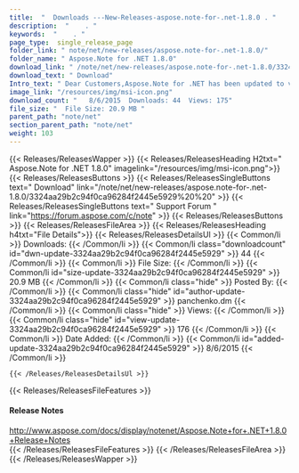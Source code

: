 ```yaml
---
title:  "  Downloads ---New-Releases-aspose.note-for-.net-1.8.0 . " 
description:  "    . " 
keywords:  "    . " 
page_type:  single_release_page
folder_link: " note/net/new-releases/aspose.note-for-.net-1.8.0/"
folder_name: " Aspose.Note for .NET 1.8.0"
download_link: " /note/net/new-releases/aspose.note-for-.net-1.8.0/3324aa29b2c94f0ca96284f2445e5929"
download_text: " Download"
Intro_text: " Dear Customers,Aspose.Note for .NET has been updated to version 1.8.0.Aspose.Not..."
image_link: "/resources/img/msi-icon.png"
download_count: "   8/6/2015  Downloads: 44  Views: 175"
file_size: "  File Size: 20.9 MB "
parent_path: "note/net"
section_parent_path: "note/net"
weight: 103
---
```


{{< Releases/ReleasesWapper >}}
  {{< Releases/ReleasesHeading H2txt=" Aspose.Note for .NET 1.8.0" imagelink="/resources/img/msi-icon.png">}}
  {{< Releases/ReleasesButtons >}}
    {{< Releases/ReleasesSingleButtons text=" Download" link="/note/net/new-releases/aspose.note-for-.net-1.8.0/3324aa29b2c94f0ca96284f2445e5929%20%20" >}}
    {{< Releases/ReleasesSingleButtons text=" Support Forum " link="https://forum.aspose.com/c/note" >}}
  {{< Releases/ReleasesButtons >}}
  {{< Releases/ReleasesFileArea >}}
    {{< Releases/ReleasesHeading h4txt="File Details">}}
    {{< Releases/ReleasesDetailsUl >}}
            {{< Common/li  >}} Downloads: {{< /Common/li >}} 
      {{< Common/li class="downloadcount" id="dwn-update-3324aa29b2c94f0ca96284f2445e5929" >}} 44 {{< /Common/li >}} 
      {{< Common/li  >}} File Size: {{< /Common/li >}} 
      {{< Common/li id="size-update-3324aa29b2c94f0ca96284f2445e5929" >}} 20.9 MB {{< /Common/li >}} 
      {{< Common/li  class="hide" >}} Posted By: {{< /Common/li >}} 
      {{< Common/li class="hide" id="author-update-3324aa29b2c94f0ca96284f2445e5929" >}} panchenko.dm {{< /Common/li >}} 
      {{< Common/li class="hide"  >}} Views: {{< /Common/li >}} 
      {{< Common/li class="hide" id="view-update-3324aa29b2c94f0ca96284f2445e5929" >}} 176 {{< /Common/li >}} 
      {{< Common/li  >}} Date Added: {{< /Common/li >}} 
      {{< Common/li id="added-update-3324aa29b2c94f0ca96284f2445e5929" >}} 8/6/2015 {{< /Common/li >}} 

    {{< /Releases/ReleasesDetailsUl >}}

  {{< Releases/ReleasesFileFeatures >}}
      <h4>Release Notes</h4><div><a href="http://www.aspose.com/docs/display/notenet/Aspose.Note+for+.NET+1.8.0+Release+Notes">http://www.aspose.com/docs/display/notenet/Aspose.Note+for+.NET+1.8.0+Release+Notes</a></div>
  {{< /Releases/ReleasesFileFeatures >}}
 {{< /Releases/ReleasesFileArea >}}
{{< /Releases/ReleasesWapper >}}


